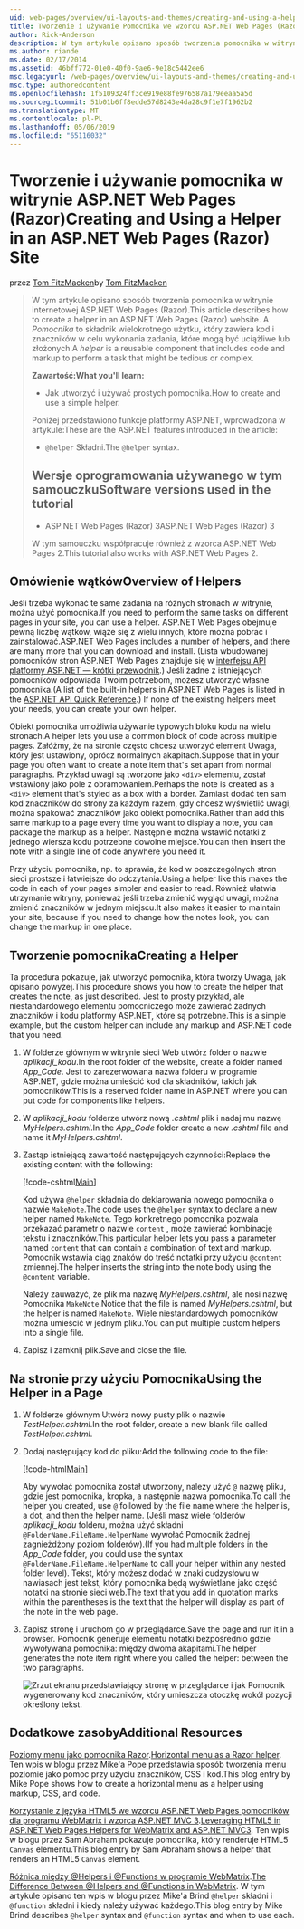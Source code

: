 ```yaml
---
uid: web-pages/overview/ui-layouts-and-themes/creating-and-using-a-helper-in-an-aspnet-web-pages-site
title: Tworzenie i używanie Pomocnika we wzorcu ASP.NET Web Pages (Razor) lokacji | Dokumentacja firmy Microsoft
author: Rick-Anderson
description: W tym artykule opisano sposób tworzenia pomocnika w witrynie internetowej ASP.NET Web Pages (Razor). Pomocnik jest komponentów wielokrotnego użytku, obejmującą kodu i znaczników w celu wydajności...
ms.author: riande
ms.date: 02/17/2014
ms.assetid: 46bff772-01e0-40f0-9ae6-9e18c5442ee6
msc.legacyurl: /web-pages/overview/ui-layouts-and-themes/creating-and-using-a-helper-in-an-aspnet-web-pages-site
msc.type: authoredcontent
ms.openlocfilehash: 1f5109324ff3ce919e88fe976587a179eeaa5a5d
ms.sourcegitcommit: 51b01b6ff8edde57d8243e4da28c9f1e7f1962b2
ms.translationtype: MT
ms.contentlocale: pl-PL
ms.lasthandoff: 05/06/2019
ms.locfileid: "65116032"
---
```

# <a name="creating-and-using-a-helper-in-an-aspnet-web-pages-razor-site"></a><span data-ttu-id="cc80d-104">Tworzenie i używanie pomocnika w witrynie ASP.NET Web Pages (Razor)</span><span class="sxs-lookup"><span data-stu-id="cc80d-104">Creating and Using a Helper in an ASP.NET Web Pages (Razor) Site</span></span>

<span data-ttu-id="cc80d-105">przez [Tom FitzMacken](https://github.com/tfitzmac)</span><span class="sxs-lookup"><span data-stu-id="cc80d-105">by [Tom FitzMacken](https://github.com/tfitzmac)</span></span>

> <span data-ttu-id="cc80d-106">W tym artykule opisano sposób tworzenia pomocnika w witrynie internetowej ASP.NET Web Pages (Razor).</span><span class="sxs-lookup"><span data-stu-id="cc80d-106">This article describes how to create a helper in an ASP.NET Web Pages (Razor) website.</span></span> <span data-ttu-id="cc80d-107">A *Pomocnika* to składnik wielokrotnego użytku, który zawiera kod i znaczników w celu wykonania zadania, które mogą być uciążliwe lub złożonych.</span><span class="sxs-lookup"><span data-stu-id="cc80d-107">A *helper* is a reusable component that includes code and markup to perform a task that might be tedious or complex.</span></span>
> 
> <span data-ttu-id="cc80d-108">**Zawartość:**</span><span class="sxs-lookup"><span data-stu-id="cc80d-108">**What you'll learn:**</span></span> 
> 
> - <span data-ttu-id="cc80d-109">Jak utworzyć i używać prostych pomocnika.</span><span class="sxs-lookup"><span data-stu-id="cc80d-109">How to create and use a simple helper.</span></span>
> 
> <span data-ttu-id="cc80d-110">Poniżej przedstawiono funkcje platformy ASP.NET, wprowadzona w artykule:</span><span class="sxs-lookup"><span data-stu-id="cc80d-110">These are the ASP.NET features introduced in the article:</span></span>
> 
> - <span data-ttu-id="cc80d-111">`@helper` Składni.</span><span class="sxs-lookup"><span data-stu-id="cc80d-111">The `@helper` syntax.</span></span>
>   
> 
> ## <a name="software-versions-used-in-the-tutorial"></a><span data-ttu-id="cc80d-112">Wersje oprogramowania używanego w tym samouczku</span><span class="sxs-lookup"><span data-stu-id="cc80d-112">Software versions used in the tutorial</span></span>
> 
> 
> - <span data-ttu-id="cc80d-113">ASP.NET Web Pages (Razor) 3</span><span class="sxs-lookup"><span data-stu-id="cc80d-113">ASP.NET Web Pages (Razor) 3</span></span>
>   
> 
> <span data-ttu-id="cc80d-114">W tym samouczku współpracuje również z wzorca ASP.NET Web Pages 2.</span><span class="sxs-lookup"><span data-stu-id="cc80d-114">This tutorial also works with ASP.NET Web Pages 2.</span></span>

## <a name="overview-of-helpers"></a><span data-ttu-id="cc80d-115">Omówienie wątków</span><span class="sxs-lookup"><span data-stu-id="cc80d-115">Overview of Helpers</span></span>

<span data-ttu-id="cc80d-116">Jeśli trzeba wykonać te same zadania na różnych stronach w witrynie, można użyć pomocnika.</span><span class="sxs-lookup"><span data-stu-id="cc80d-116">If you need to perform the same tasks on different pages in your site, you can use a helper.</span></span> <span data-ttu-id="cc80d-117">ASP.NET Web Pages obejmuje pewną liczbę wątków, wiąże się z wielu innych, które można pobrać i zainstalować.</span><span class="sxs-lookup"><span data-stu-id="cc80d-117">ASP.NET Web Pages includes a number of helpers, and there are many more that you can download and install.</span></span> <span data-ttu-id="cc80d-118">(Lista wbudowanej pomocników stron ASP.NET Web Pages znajduje się w [interfejsu API platformy ASP.NET — krótki przewodnik](https://go.microsoft.com/fwlink/?LinkId=202907).) Jeśli żadne z istniejących pomocników odpowiada Twoim potrzebom, możesz utworzyć własne pomocnika.</span><span class="sxs-lookup"><span data-stu-id="cc80d-118">(A list of the built-in helpers in ASP.NET Web Pages is listed in the [ASP.NET API Quick Reference](https://go.microsoft.com/fwlink/?LinkId=202907).) If none of the existing helpers meet your needs, you can create your own helper.</span></span>

<span data-ttu-id="cc80d-119">Obiekt pomocnika umożliwia używanie typowych bloku kodu na wielu stronach.</span><span class="sxs-lookup"><span data-stu-id="cc80d-119">A helper lets you use a common block of code across multiple pages.</span></span> <span data-ttu-id="cc80d-120">Załóżmy, że na stronie często chcesz utworzyć element Uwaga, który jest ustawiony, oprócz normalnych akapitach.</span><span class="sxs-lookup"><span data-stu-id="cc80d-120">Suppose that in your page you often want to create a note item that's set apart from normal paragraphs.</span></span> <span data-ttu-id="cc80d-121">Przykład uwagi są tworzone jako `<div>` elementu, został wstawiony jako pole z obramowaniem.</span><span class="sxs-lookup"><span data-stu-id="cc80d-121">Perhaps the note is created as a `<div>` element that's styled as a box with a border.</span></span> <span data-ttu-id="cc80d-122">Zamiast dodać ten sam kod znaczników do strony za każdym razem, gdy chcesz wyświetlić uwagi, można spakować znaczników jako obiekt pomocnika.</span><span class="sxs-lookup"><span data-stu-id="cc80d-122">Rather than add this same markup to a page every time you want to display a note, you can package the markup as a helper.</span></span> <span data-ttu-id="cc80d-123">Następnie można wstawić notatki z jednego wiersza kodu potrzebne dowolne miejsce.</span><span class="sxs-lookup"><span data-stu-id="cc80d-123">You can then insert the note with a single line of code anywhere you need it.</span></span>

<span data-ttu-id="cc80d-124">Przy użyciu pomocnika, np. to sprawia, że kod w poszczególnych stron sieci prostsze i łatwiejsze do odczytania.</span><span class="sxs-lookup"><span data-stu-id="cc80d-124">Using a helper like this makes the code in each of your pages simpler and easier to read.</span></span> <span data-ttu-id="cc80d-125">Również ułatwia utrzymanie witryny, ponieważ jeśli trzeba zmienić wygląd uwagi, można zmienić znaczników w jednym miejscu.</span><span class="sxs-lookup"><span data-stu-id="cc80d-125">It also makes it easier to maintain your site, because if you need to change how the notes look, you can change the markup in one place.</span></span>

## <a name="creating-a-helper"></a><span data-ttu-id="cc80d-126">Tworzenie pomocnika</span><span class="sxs-lookup"><span data-stu-id="cc80d-126">Creating a Helper</span></span>

<span data-ttu-id="cc80d-127">Ta procedura pokazuje, jak utworzyć pomocnika, która tworzy Uwaga, jak opisano powyżej.</span><span class="sxs-lookup"><span data-stu-id="cc80d-127">This procedure shows you how to create the helper that creates the note, as just described.</span></span> <span data-ttu-id="cc80d-128">Jest to prosty przykład, ale niestandardowego elementu pomocniczego może zawierać żadnych znaczników i kodu platformy ASP.NET, które są potrzebne.</span><span class="sxs-lookup"><span data-stu-id="cc80d-128">This is a simple example, but the custom helper can include any markup and ASP.NET code that you need.</span></span>

1. <span data-ttu-id="cc80d-129">W folderze głównym w witrynie sieci Web utwórz folder o nazwie *aplikacji\_kodu*.</span><span class="sxs-lookup"><span data-stu-id="cc80d-129">In the root folder of the website, create a folder named *App\_Code*.</span></span> <span data-ttu-id="cc80d-130">Jest to zarezerwowana nazwa folderu w programie ASP.NET, gdzie można umieścić kod dla składników, takich jak pomocników.</span><span class="sxs-lookup"><span data-stu-id="cc80d-130">This is a reserved folder name in ASP.NET where you can put code for components like helpers.</span></span>
2. <span data-ttu-id="cc80d-131">W *aplikacji\_kodu* folderze utwórz nową *.cshtml* plik i nadaj mu nazwę *MyHelpers.cshtml*.</span><span class="sxs-lookup"><span data-stu-id="cc80d-131">In the *App\_Code* folder create a new *.cshtml* file and name it *MyHelpers.cshtml*.</span></span>
3. <span data-ttu-id="cc80d-132">Zastąp istniejącą zawartość następujących czynności:</span><span class="sxs-lookup"><span data-stu-id="cc80d-132">Replace the existing content with the following:</span></span>

    [!code-cshtml[Main](creating-and-using-a-helper-in-an-aspnet-web-pages-site/samples/sample1.cshtml)]

    <span data-ttu-id="cc80d-133">Kod używa `@helper` składnia do deklarowania nowego pomocnika o nazwie `MakeNote`.</span><span class="sxs-lookup"><span data-stu-id="cc80d-133">The code uses the `@helper` syntax to declare a new helper named `MakeNote`.</span></span> <span data-ttu-id="cc80d-134">Tego konkretnego pomocnika pozwala przekazać parametr o nazwie `content` , może zawierać kombinację tekstu i znaczników.</span><span class="sxs-lookup"><span data-stu-id="cc80d-134">This particular helper lets you pass a parameter named `content` that can contain a combination of text and markup.</span></span> <span data-ttu-id="cc80d-135">Pomocnik wstawia ciąg znaków do treść notatki przy użyciu `@content` zmiennej.</span><span class="sxs-lookup"><span data-stu-id="cc80d-135">The helper inserts the string into the note body using the `@content` variable.</span></span>

    <span data-ttu-id="cc80d-136">Należy zauważyć, że plik ma nazwę *MyHelpers.cshtml*, ale nosi nazwę Pomocnika `MakeNote`.</span><span class="sxs-lookup"><span data-stu-id="cc80d-136">Notice that the file is named *MyHelpers.cshtml*, but the helper is named `MakeNote`.</span></span> <span data-ttu-id="cc80d-137">Wiele niestandardowych pomocników można umieścić w jednym pliku.</span><span class="sxs-lookup"><span data-stu-id="cc80d-137">You can put multiple custom helpers into a single file.</span></span>
4. <span data-ttu-id="cc80d-138">Zapisz i zamknij plik.</span><span class="sxs-lookup"><span data-stu-id="cc80d-138">Save and close the file.</span></span>

## <a name="using-the-helper-in-a-page"></a><span data-ttu-id="cc80d-139">Na stronie przy użyciu Pomocnika</span><span class="sxs-lookup"><span data-stu-id="cc80d-139">Using the Helper in a Page</span></span>

1. <span data-ttu-id="cc80d-140">W folderze głównym Utwórz nowy pusty plik o nazwie *TestHelper.cshtml*.</span><span class="sxs-lookup"><span data-stu-id="cc80d-140">In the root folder, create a new blank file called *TestHelper.cshtml*.</span></span>
2. <span data-ttu-id="cc80d-141">Dodaj następujący kod do pliku:</span><span class="sxs-lookup"><span data-stu-id="cc80d-141">Add the following code to the file:</span></span>

    [!code-html[Main](creating-and-using-a-helper-in-an-aspnet-web-pages-site/samples/sample2.html)]

    <span data-ttu-id="cc80d-142">Aby wywołać pomocnika został utworzony, należy użyć `@` nazwę pliku, gdzie jest pomocnika, kropka, a następnie nazwa pomocnika.</span><span class="sxs-lookup"><span data-stu-id="cc80d-142">To call the helper you created, use `@` followed by the file name where the helper is, a dot, and then the helper name.</span></span> <span data-ttu-id="cc80d-143">(Jeśli masz wiele folderów *aplikacji\_kodu* folderu, można użyć składni `@FolderName.FileName.HelperName` wywołać Pomocnik żadnej zagnieżdżony poziom folderów).</span><span class="sxs-lookup"><span data-stu-id="cc80d-143">(If you had multiple folders in the *App\_Code* folder, you could use the syntax `@FolderName.FileName.HelperName` to call your helper within any nested folder level).</span></span> <span data-ttu-id="cc80d-144">Tekst, który możesz dodać w znaki cudzysłowu w nawiasach jest tekst, który pomocnika będą wyświetlane jako część notatki na stronie sieci web.</span><span class="sxs-lookup"><span data-stu-id="cc80d-144">The text that you add in quotation marks within the parentheses is the text that the helper will display as part of the note in the web page.</span></span>
3. <span data-ttu-id="cc80d-145">Zapisz stronę i uruchom go w przeglądarce.</span><span class="sxs-lookup"><span data-stu-id="cc80d-145">Save the page and run it in a browser.</span></span> <span data-ttu-id="cc80d-146">Pomocnik generuje elementu notatki bezpośrednio gdzie wywoływana pomocnika: między dwoma akapitami.</span><span class="sxs-lookup"><span data-stu-id="cc80d-146">The helper generates the note item right where you called the helper: between the two paragraphs.</span></span>

    ![Zrzut ekranu przedstawiający stronę w przeglądarce i jak Pomocnik wygenerowany kod znaczników, który umieszcza otoczkę wokół pozycji określony tekst.](creating-and-using-a-helper-in-an-aspnet-web-pages-site/_static/image1.jpg)

## <a name="additional-resources"></a><span data-ttu-id="cc80d-148">Dodatkowe zasoby</span><span class="sxs-lookup"><span data-stu-id="cc80d-148">Additional Resources</span></span>

<span data-ttu-id="cc80d-149">[Poziomy menu jako pomocnika Razor](http://mikepope.com/blog/DisplayBlog.aspx?permalink=2341).</span><span class="sxs-lookup"><span data-stu-id="cc80d-149">[Horizontal menu as a Razor helper](http://mikepope.com/blog/DisplayBlog.aspx?permalink=2341).</span></span> <span data-ttu-id="cc80d-150">Ten wpis w blogu przez Mike'a Pope przedstawia sposób tworzenia menu poziomie jako pomoc przy użyciu znaczników, CSS i kod.</span><span class="sxs-lookup"><span data-stu-id="cc80d-150">This blog entry by Mike Pope shows how to create a horizontal menu as a helper using markup, CSS, and code.</span></span>

<span data-ttu-id="cc80d-151">[Korzystanie z języka HTML5 we wzorcu ASP.NET Web Pages pomocników dla programu WebMatrix i wzorca ASP.NET MVC 3](http://geekswithblogs.net/wildturtle/archive/2010/11/08/html5-in-asp.net-web-pages-helpers-for-webmatrix-and_aspnet_mvc3.aspx).</span><span class="sxs-lookup"><span data-stu-id="cc80d-151">[Leveraging HTML5 in ASP.NET Web Pages Helpers for WebMatrix and ASP.NET MVC3](http://geekswithblogs.net/wildturtle/archive/2010/11/08/html5-in-asp.net-web-pages-helpers-for-webmatrix-and_aspnet_mvc3.aspx).</span></span> <span data-ttu-id="cc80d-152">Ten wpis w blogu przez Sam Abraham pokazuje pomocnika, który renderuje HTML5 `Canvas` elementu.</span><span class="sxs-lookup"><span data-stu-id="cc80d-152">This blog entry by Sam Abraham shows a helper that renders an HTML5 `Canvas` element.</span></span>

<span data-ttu-id="cc80d-153">[Różnica między @Helpers i @Functions w programie WebMatrix](http://www.mikesdotnetting.com/Article/173/The-Difference-Between-@Helpers-and-@Functions-In-WebMatrix).</span><span class="sxs-lookup"><span data-stu-id="cc80d-153">[The Difference Between @Helpers and @Functions in WebMatrix](http://www.mikesdotnetting.com/Article/173/The-Difference-Between-@Helpers-and-@Functions-In-WebMatrix).</span></span> <span data-ttu-id="cc80d-154">W tym artykule opisano ten wpis w blogu przez Mike'a Brind `@helper` składni i `@function` składni i kiedy należy używać każdego.</span><span class="sxs-lookup"><span data-stu-id="cc80d-154">This blog entry by Mike Brind describes `@helper` syntax and `@function` syntax and when to use each.</span></span>
